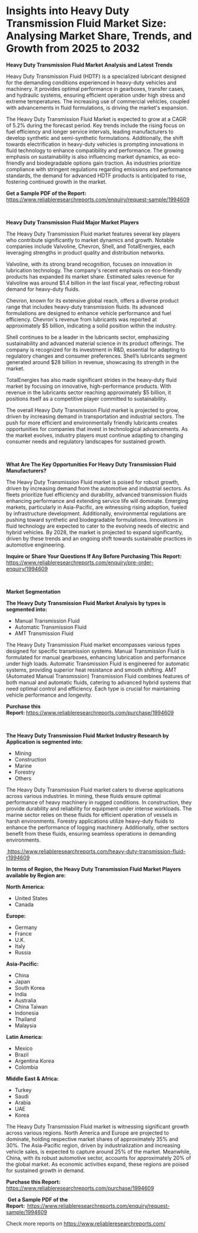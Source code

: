<p><h1>Insights into Heavy Duty Transmission Fluid Market Size: Analysing Market Share, Trends, and Growth from 2025 to 2032</h1></p><p><strong>Heavy Duty Transmission Fluid Market Analysis and Latest Trends</strong></p>
<p><p>Heavy Duty Transmission Fluid (HDTF) is a specialized lubricant designed for the demanding conditions experienced in heavy-duty vehicles and machinery. It provides optimal performance in gearboxes, transfer cases, and hydraulic systems, ensuring efficient operation under high stress and extreme temperatures. The increasing use of commercial vehicles, coupled with advancements in fluid formulations, is driving the market's expansion.</p><p>The Heavy Duty Transmission Fluid Market is expected to grow at a CAGR of 5.2% during the forecast period. Key trends include the rising focus on fuel efficiency and longer service intervals, leading manufacturers to develop synthetic and semi-synthetic formulations. Additionally, the shift towards electrification in heavy-duty vehicles is prompting innovations in fluid technology to enhance compatibility and performance. The growing emphasis on sustainability is also influencing market dynamics, as eco-friendly and biodegradable options gain traction. As industries prioritize compliance with stringent regulations regarding emissions and performance standards, the demand for advanced HDTF products is anticipated to rise, fostering continued growth in the market.</p></p>
<p><strong>Get a Sample PDF of the Report:&nbsp;</strong> <a href="https://www.reliableresearchreports.com/enquiry/request-sample/1994609?utm_campaign=2251&utm_medium=2&utm_source=Github&utm_content=ia&utm_term=01042025&utm_id=heavy-duty-transmission-fluid">https://www.reliableresearchreports.com/enquiry/request-sample/1994609</a></p>
<p>&nbsp;</p>
<p><strong>Heavy Duty Transmission Fluid Major Market Players</strong></p>
<p><p>The Heavy Duty Transmission Fluid market features several key players who contribute significantly to market dynamics and growth. Notable companies include Valvoline, Chevron, Shell, and TotalEnergies, each leveraging strengths in product quality and distribution networks.</p><p>Valvoline, with its strong brand recognition, focuses on innovation in lubrication technology. The company's recent emphasis on eco-friendly products has expanded its market share. Estimated sales revenue for Valvoline was around $1.4 billion in the last fiscal year, reflecting robust demand for heavy-duty fluids.</p><p>Chevron, known for its extensive global reach, offers a diverse product range that includes heavy-duty transmission fluids. Its advanced formulations are designed to enhance vehicle performance and fuel efficiency. Chevron's revenue from lubricants was reported at approximately $5 billion, indicating a solid position within the industry.</p><p>Shell continues to be a leader in the lubricants sector, emphasizing sustainability and advanced material science in its product offerings. The company is recognized for its investment in R&D, essential for adapting to regulatory changes and consumer preferences. Shell’s lubricants segment generated around $28 billion in revenue, showcasing its strength in the market.</p><p>TotalEnergies has also made significant strides in the heavy-duty fluid market by focusing on innovative, high-performance products. With revenue in the lubricants sector reaching approximately $5 billion, it positions itself as a competitive player committed to sustainability.</p><p>The overall Heavy Duty Transmission Fluid market is projected to grow, driven by increasing demand in transportation and industrial sectors. The push for more efficient and environmentally friendly lubricants creates opportunities for companies that invest in technological advancements. As the market evolves, industry players must continue adapting to changing consumer needs and regulatory landscapes for sustained growth.</p></p>
<p>&nbsp;</p>
<p><strong>What Are The Key Opportunities For Heavy Duty Transmission Fluid Manufacturers?</strong></p>
<p><p>The Heavy Duty Transmission Fluid market is poised for robust growth, driven by increasing demand from the automotive and industrial sectors. As fleets prioritize fuel efficiency and durability, advanced transmission fluids enhancing performance and extending service life will dominate. Emerging markets, particularly in Asia-Pacific, are witnessing rising adoption, fueled by infrastructure development. Additionally, environmental regulations are pushing toward synthetic and biodegradable formulations. Innovations in fluid technology are expected to cater to the evolving needs of electric and hybrid vehicles. By 2028, the market is projected to expand significantly, driven by these trends and an ongoing shift towards sustainable practices in automotive engineering.</p></p>
<p><strong>Inquire or Share Your Questions If Any Before Purchasing This Report:</strong> <a href="https://www.reliableresearchreports.com/enquiry/pre-order-enquiry/1994609?utm_campaign=2251&utm_medium=2&utm_source=Github&utm_content=ia&utm_term=01042025&utm_id=heavy-duty-transmission-fluid">https://www.reliableresearchreports.com/enquiry/pre-order-enquiry/1994609</a></p>
<p>&nbsp;</p>
<p><strong>Market Segmentation</strong></p>
<p><strong>The Heavy Duty Transmission Fluid Market Analysis by types is segmented into:</strong></p>
<p><ul><li>Manual Transmission Fluid</li><li>Automatic Transmission Fluid</li><li>AMT Transmission Fluid</li></ul></p>
<p><p>The Heavy Duty Transmission Fluid market encompasses various types designed for specific transmission systems. Manual Transmission Fluid is formulated for manual gearboxes, enhancing lubrication and performance under high loads. Automatic Transmission Fluid is engineered for automatic systems, providing superior heat resistance and smooth shifting. AMT (Automated Manual Transmission) Transmission Fluid combines features of both manual and automatic fluids, catering to advanced hybrid systems that need optimal control and efficiency. Each type is crucial for maintaining vehicle performance and longevity.</p></p>
<p><strong>Purchase this Report:&nbsp;</strong><a href="https://www.reliableresearchreports.com/purchase/1994609?utm_campaign=2251&utm_medium=2&utm_source=Github&utm_content=ia&utm_term=01042025&utm_id=heavy-duty-transmission-fluid">https://www.reliableresearchreports.com/purchase/1994609</a></p>
<p>&nbsp;</p>
<p><strong>The Heavy Duty Transmission Fluid Market Industry Research by Application is segmented into:</strong></p>
<p><ul><li>Mining</li><li>Construction</li><li>Marine</li><li>Forestry</li><li>Others</li></ul></p>
<p><p>The Heavy Duty Transmission Fluid market caters to diverse applications across various industries. In mining, these fluids ensure optimal performance of heavy machinery in rugged conditions. In construction, they provide durability and reliability for equipment under intense workloads. The marine sector relies on these fluids for efficient operation of vessels in harsh environments. Forestry applications utilize heavy-duty fluids to enhance the performance of logging machinery. Additionally, other sectors benefit from these fluids, ensuring seamless operations in demanding environments.</p></p>
<p><a href="https://www.reliableresearchreports.com/heavy-duty-transmission-fluid-r1994609?utm_campaign=2251&utm_medium=2&utm_source=Github&utm_content=ia&utm_term=01042025&utm_id=heavy-duty-transmission-fluid">&nbsp;https://www.reliableresearchreports.com/heavy-duty-transmission-fluid-r1994609</a></p>
<p><strong>In terms of Region, the Heavy Duty Transmission Fluid Market Players available by Region are:</strong></p>
<p>
    <p> <strong> North America: </strong>
        <ul>
            <li>United States</li>
            <li>Canada</li>
        </ul>
        </p> 
    <p> <strong> Europe: </strong>
        <ul>
            <li>Germany</li>
            <li>France</li>
            <li>U.K.</li>
            <li>Italy</li>
            <li>Russia</li>
        </ul>
        </p> 
    <p> <strong> Asia-Pacific: </strong>
        <ul>
            <li>China</li>
            <li>Japan</li>
            <li>South Korea</li>
            <li>India</li>
            <li>Australia</li>
            <li>China Taiwan</li>
            <li>Indonesia</li>
            <li>Thailand</li>
            <li>Malaysia</li>
        </ul>
        </p> 
    <p> <strong> Latin America: </strong>
        <ul>
            <li>Mexico</li>
            <li>Brazil</li>
            <li>Argentina Korea</li>
            <li>Colombia</li>
        </ul>
        </p> 
    <p> <strong> Middle East & Africa: </strong>
        <ul>
            <li>Turkey</li>
            <li>Saudi</li>
            <li>Arabia</li>
            <li>UAE</li>
            <li>Korea</li>
        </ul>
    </p>
    </p>
<p><p>The Heavy Duty Transmission Fluid market is witnessing significant growth across various regions. North America and Europe are projected to dominate, holding respective market shares of approximately 35% and 30%. The Asia-Pacific region, driven by industrialization and increasing vehicle sales, is expected to capture around 25% of the market. Meanwhile, China, with its robust automotive sector, accounts for approximately 20% of the global market. As economic activities expand, these regions are poised for sustained growth in demand.</p></p>
<p><strong>Purchase this Report: </strong><a href="https://www.reliableresearchreports.com/purchase/1994609?utm_campaign=2251&utm_medium=2&utm_source=Github&utm_content=ia&utm_term=01042025&utm_id=heavy-duty-transmission-fluid">https://www.reliableresearchreports.com/purchase/1994609</a></p>
<p>&nbsp;<strong>Get a Sample PDF of the Report:&nbsp;&nbsp;</strong><a href="https://www.reliableresearchreports.com/enquiry/request-sample/1994609?utm_campaign=2251&utm_medium=2&utm_source=Github&utm_content=ia&utm_term=01042025&utm_id=heavy-duty-transmission-fluid">https://www.reliableresearchreports.com/enquiry/request-sample/1994609</a></p>
<p><strong></strong></p>
<p>Check more reports on <a href="https://www.reliableresearchreports.com/?utm_campaign=2251&utm_medium=2&utm_source=Github&utm_content=ia&utm_term=01042025&utm_id=heavy-duty-transmission-fluid">https://www.reliableresearchreports.com/</a></p>